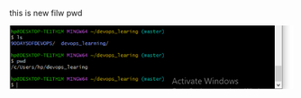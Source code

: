 this is new filw 
pwd

![Project](https://github.com/mgitwork027/90DaysOfDevOps/blob/master/gitbash.PNG)

